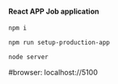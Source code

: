 #### React APP Job application

```sh
npm i
```

```sh
npm run setup-production-app

node server
```

#browser: localhost://5100
